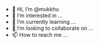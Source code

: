 - 👋 Hi, I’m @mukkhu
- 👀 I’m interested in ...
- 🌱 I’m currently learning ...
- 💞️ I’m looking to collaborate on ...
- 📫 How to reach me ...

<!---
mukkhu/mukkhu is a ✨ special ✨ repository because its `README.md` (this file) appears on your GitHub profile.
You can click the Preview link to take a look at your changes.
--->

